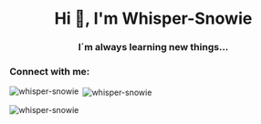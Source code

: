 <h1 align="center">Hi 👋, I'm Whisper-Snowie</h1>
<h3 align="center">I´m always learning new things...</h3>

<h3 align="left">Connect with me:</h3>
<p align="left">
</p>

<p><img align="left" src="https://github-readme-stats.vercel.app/api/top-langs?username=whisper-snowie&show_icons=true&locale=en&layout=compact" alt="whisper-snowie" /></p>

<p>&nbsp;<img align="center" src="https://github-readme-stats.vercel.app/api?username=whisper-snowie&show_icons=true&locale=en" alt="whisper-snowie" /></p>

<p><img align="center" src="https://github-readme-streak-stats.herokuapp.com/?user=whisper-snowie&" alt="whisper-snowie" /></p>
